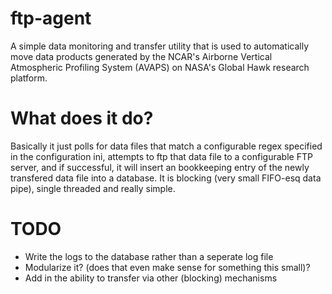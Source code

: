ftp-agent
=========

A simple data monitoring and transfer utility that is used to automatically
move data products generated by the NCAR's Airborne Vertical Atmospheric Profiling System (AVAPS) on NASA's Global Hawk research platform.

What does it do?
================

Basically it just polls for data files that match a configurable regex 
specified in the configuration ini, attempts to ftp that data file to a configurable FTP server, and if successful, it will insert an bookkeeping
entry of the newly transfered data file into a database.  It is blocking (very small FIFO-esq data pipe), single threaded and really simple.


TODO
====

* Write the logs to the database rather than a seperate log file
* Modularize it? (does that even make sense for something this small)?
* Add in the ability to transfer via other (blocking) mechanisms

